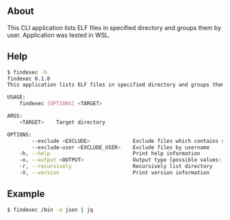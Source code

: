 ## About

This CLI application lists ELF files in specified directory and groups them by user.
Application was tested in WSL.


## Help

```bash
$ findexec -h
findexec 0.1.0
This application lists ELF files in specified directory and groups them by user

USAGE:
    findexec [OPTIONS] <TARGET>

ARGS:
    <TARGET>    Target directory

OPTIONS:
        --exclude <EXCLUDE>              Exclude files which contains specified string
        --exclude-user <EXCLUDE_USER>    Exclude files by username
    -h, --help                           Print help information
    -o, --output <OUTPUT>                Output type [possible values: json]
    -r, --recursively                    Recursively list directory
    -V, --version                        Print version information
```


## Example

```bash
$ findexec /bin -o json | jq
```